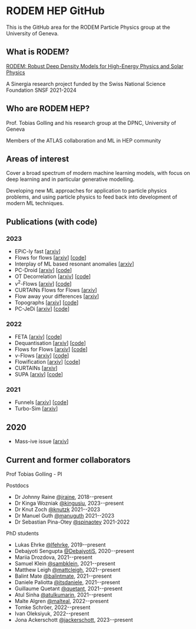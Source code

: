 # RODEM HEP GitHub

This is the GitHub area for the RODEM Particle Physics group at the University of Geneva.

## What is RODEM?

[RODEM: Robust Deep Density Models for High-Energy Physics and Solar Physics](https://rodem.ch/)

A Sinergia research project funded by the Swiss National Science Foundation SNSF 2021-2024

## Who are RODEM HEP?

Prof. Tobias Golling and his research group at the DPNC, University of Geneva

Members of the ATLAS collaboration and ML in HEP community

## Areas of interest

Cover a broad spectrum of modern machine learning models, with focus on deep learning and in particular generative modelling.

Developing new ML approaches for application to particle physics problems, and using particle physics to feed back into development of modern ML techniques.

## Publications (with code)

### 2023

- EPiC-ly fast [[arxiv](https://arxiv.org/abs/2310.00049)]
- Flows for flows [[arxiv](https://arxiv.org/abs/2309.06472)] [[code](https://github.com/rodem-hep/flows4flows)]
- Interplay of ML based resonant anomalies [[arxiv](https://arxiv.org/abs/2307.11157)]
- PC-Droid [[arxiv](https://arxiv.org/abs/2307.06836)] [[code](https://github.com/rodem-hep/pcdroid)]
- OT Decorrelation [[arxiv](https://arxiv.org/abs/2307.05187)] [[code](https://github.com/rodem-hep/ot-decorrelation)]
- $\nu^2$-Flows [[arxiv](https://arxiv.org/abs/2307.02405)] [[code](https://github.com/rodem-hep/nu2flows)]
- CURTAINs Flows for Flows [[arxiv](https://arxiv.org/abs/2305.04646)]
- Flow away your differences [[arxiv](https://arxiv.org/abs/2304.14963)]
- Topographs [[arxiv](https://arxiv.org/abs/2303.13937)] [[code](https://github.com/rodem-hep/Topographs/)]
- PC-JeDi [[arxiv](https://arxiv.org/abs/2303.05376)] [[code](https://github.com/rodem-hep/PC-JeDi)]

### 2022

- FETA [[arxiv](http://arxiv.org/abs/2212.11285)] [[code](https://github.com/rmastand/FETA/)]
- Dequantisation [[arxiv](https://arxiv.org/abs/2211.02486)] [[code](https://github.com/rodem-hep/dequantile)]
- Flows for Flows [[arxiv](https://arxiv.org/abs/2211.02487)] [[code](https://github.com/rodem-hep/flows4flows)]
- $\nu$-Flows [[arxiv](https://arxiv.org/abs/2207.00664)] [[code](https://github.com/rodem-hep/neutrino_flows)]
- Flowification [[arxiv](https://arxiv.org/abs/2205.15209)] [[code](https://github.com/balintmate/flowification)]
- CURTAINs [[arxiv](https://arxiv.org/abs/2203.09470)]
- SUPA [[arxiv](https://arxiv.org/abs/2202.05012)] [[code](https://github.com/rodem-hep/SUPA)]

### 2021

- Funnels [[arxiv](https://arxiv.org/abs/2112.08069)] [[code](https://github.com/rodem-hep/funnels_repo)]
- Turbo-Sim [[arxiv](https://arxiv.org/abs/2112.10629)]

## 2020

- Mass-ive issue [[arxiv](https://arxiv.org/abs/2303.14134)]

## Current and former collaborators

Prof Tobias Golling - PI

Postdocs

- Dr Johnny Raine [@jraine](https://github.com/jraine), 2018--present
- Dr Kinga Wozniak [@kingusiu](https://github.com/kingusiu), 2023--present
- Dr Knut Zoch [@knutzk](https://github.com/knutzk) 2021--2023
- Dr Manuel Guth [@manuguth](https://github.com/manuguth) 2021--2023
- Dr Sebastian Pina-Otey [@spinaotey](https://github.com/spinaotey) 2021-2022

PhD students

- Lukas Ehrke [@lfehrke](https://github.com/lfehrke), 2019--present
- Debajyoti Sengupta [@DebajyotiS](https://github.com/DebajyotiS), 2020--present
- Mariia Drozdova, 2021--present
- Samuel Klein [@sambklein](https://github.com/sambklein), 2021--present
- Matthew Leigh [@mattcleigh](https://github.com/mattcleigh), 2021--present
- Balint Mate [@balintmate](https://github.com/balintmate), 2021--present
- Daniele Paliotta [@itsdaniele](https://github.com/itsdaniele), 2021--present
- Guillaume Quetant [@quetant](https://github.com/quetant), 2021--present
- Atul Sinha [@atulkumarin](https://github.com/atulkumarin), 2021--present
- Malte Algren [@malteal](https://github.com/malteal), 2022--present
- Tomke Schröer, 2022--present
- Ivan Oleksiyuk, 2022--present
- Jona Ackerschott [@jackerschott](https://github.com/jackerschott), 2023--present
